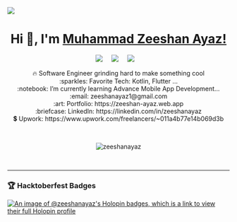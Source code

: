 <p align="left">
  <a href="https://visitcount.itsvg.in">
    <img src="https://visitcount.itsvg.in/api?id=zeeshanayaz&label=Profile%20Views&color=3&icon=5&pretty=true" />
  </a>
</p>

<h1 align="center"> Hi 👋, I'm <a href="https://zeeshanayaz.github.io/">Muhammad Zeeshan Ayaz!</a></h1>

<p align="center">
  <a target="_blank"href="https://www.linkedin.com/in/zeeshanayaz/"><img src="https://img.shields.io/badge/linkedin-%230077B5.svg?&style=for-the-badge&logo=linkedin&logoColor=white" /></a>&nbsp;&nbsp;&nbsp;&nbsp;
  <a href="mailto:zeeshanayaz1@gmail.com?subject=Hello%20Muhammad Zeeshan,%20From%20Github"><img src="https://img.shields.io/badge/gmail-%23D14836.svg?&style=for-the-badge&logo=gmail&logoColor=white" /></a>&nbsp;&nbsp;&nbsp;&nbsp;
  <a target="_blank"href="https://stackoverflow.com/users/6761436/zeeshan-ayaz"><img src="https://img.shields.io/badge/Stack_Overflow-FE7A16?style=for-the-badge&logo=stack-overflow&logoColor=white" /></a>&nbsp;&nbsp;&nbsp;&nbsp;
</p>
   
<p align="center">
    🔥 Software Engineer grinding hard to make something cool  <br>
    :sparkles: Favorite Tech: Kotlin, Flutter ... <br>
    :notebook: I’m currently learning Advance Mobile App Development... <br>
    :email:	zeeshanayaz1@gmail.com <br>
    :art: Portfolio: https://zeeshan-ayaz.web.app <br>
    :briefcase: LinkedIn: https://linkedin.com/in/zeeshanayaz <br>
    💲 Upwork: https://www.upwork.com/freelancers/~011a4b77e14b069d3b <br>
</p>
<br/>
<p align="center">
  <img align="center" src="https://github-readme-streak-stats.herokuapp.com/?user=zeeshanayaz&theme=gotham&hide_border=true&fire=C77800&ring=DD910B&background=1F222E" alt="zeeshanayaz" />
</p>
<br/>
<hr/>

### 🏆 Hacktoberfest Badges
<a href="https://holopin.io/@zeeshanayaz">
  <img src="https://holopin.me/zeeshanayaz" alt="An image of @zeeshanayaz's Holopin badges, which is a link to view their full Holopin profile"/>
</a>
